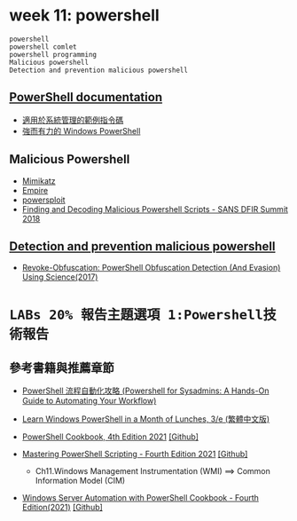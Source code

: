 # week 11: powershell
```
powershell
powershell comlet 
powershell programming
Malicious powershell
Detection and prevention malicious powershell 
```

## [PowerShell documentation](https://docs.microsoft.com/en-us/powershell/scripting/how-to-use-docs?view=powershell-7.1)
- [適用於系統管理的範例指令碼](https://docs.microsoft.com/zh-tw/powershell/scripting/samples/sample-scripts-for-administration?view=powershell-7.1)
- [強而有力的 Windows PowerShell](https://ithelp.ithome.com.tw/users/20005121/ironman/54)

## Malicious Powershell
- [Mimikatz](https://attack.mitre.org/software/S0002/)
- [Empire](https://attack.mitre.org/software/S0363/)
- [powersploit](https://attack.mitre.org/software/S0194/)
- [Finding and Decoding Malicious Powershell Scripts - SANS DFIR Summit 2018](https://www.youtube.com/watch?v=JWC7fzhvAY8)


## [Detection and prevention malicious powershell](https://arxiv.org/search/?query=Malicious+PowerShell&searchtype=all&source=header)
- [Revoke-Obfuscation: PowerShell Obfuscation Detection (And Evasion) Using Science(2017)](https://www.youtube.com/watch?v=x97ejtv56xw)


# `LABs 20% 報告主題選項 1:Powershell技術報告`

## 參考書籍與推薦章節
- [PowerShell 流程自動化攻略 (Powershell for Sysadmins: A Hands-On Guide to Automating Your Workflow)](https://www.tenlong.com.tw/products/9789865026677)
- [Learn Windows PowerShell in a Month of Lunches, 3/e (繁體中文版)](https://www.tenlong.com.tw/products/9789864343294)

- [PowerShell Cookbook, 4th Edition 2021](https://www.oreilly.com/library/view/powershell-cookbook-4th/9781098101596/) [[Github]](https://github.com/LeeHolmes/PowerShellCookbook)
- [Mastering PowerShell Scripting - Fourth Edition 2021](https://www.packtpub.com/product/mastering-powershell-scripting-fourth-edition/9781800206540) [[Github]](https://github.com/PacktPublishing/Mastering-Windows-PowerShell-Scripting-Fourth-Edition)
  - Ch11.Windows Management Instrumentation (WMI) ==> Common Information Model (CIM) 

- [Windows Server Automation with PowerShell Cookbook - Fourth Edition(2021)](https://www.packtpub.com/product/windows-server-automation-with-powershell-cookbook-fourth-edition/9781800568457) [[Github]](https://github.com/PacktPublishing/Windows-Server-Automation-with-PowerShell-7.1-Cookbook-Fourth-Edition)
